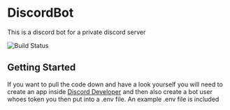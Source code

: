 # DiscordBot
This is a discord bot for a private discord server

![Build Status](https://travis-ci.org/JKI12/DiscordBot.svg?branch=master)

## Getting Started
If you want to pull the code down and have a look yourself you will need to create an app inside [ Discord Developer](https://discordapp.com/developers/docs/intro) and then also create a bot user whoes token you then put into a .env file. An example .env file is included